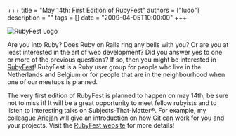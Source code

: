 +++
title = "May 14th: First Edition of RubyFest"
authors = ["ludo"]
description = ""
tags = []
date = "2009-04-05T10:00:00"
+++

![RubyFest Logo](ruby_fest_logo.png)

Are you into Ruby? Does Ruby on Rails ring any bells with you? Or are you at least interested in the art of web development? Did you answer yes to one or more of the previous questions? If so, then you might be interested in [RubyFest](http://rubyfest.nl "RubyFest Homepage")! RubyFest is a Ruby user group for people who live in the Netherlands and Belgium or for people that are in the neighbourhood when one of our meetups is planned.

The very first edition of RubyFest is planned to happen on may 14th, be sure not to miss it! It will be a great opportunity to meet fellow rubyists and to listen to interesting talks on Subjects-That-Matter®. For example, my colleague [Ariejan](http://ariejan.net) will give an introduction on how Git can work for you and your projects. Visit the [RubyFest website](http://rubyfest.nl "RubyFest Homepage") for more details!